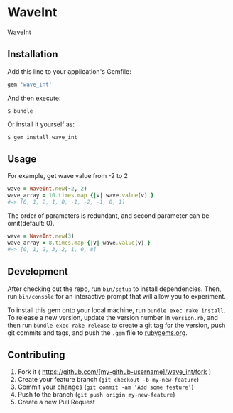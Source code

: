 # WaveInt

WaveInt 

## Installation

Add this line to your application's Gemfile:

```ruby
gem 'wave_int'
```

And then execute:

    $ bundle

Or install it yourself as:

    $ gem install wave_int

## Usage

For example, get wave value from -2 to 2

```ruby
wave = WaveInt.new(-2, 2)
wave_array = 10.times.map {|v| wave.value(v) }
#=> [0, 1, 2, 1, 0, -1, -2, -1, 0, 1]
```

The order of parameters is redundant, and second parameter can be omit(default: 0).

```ruby
wave = WaveInt.new(3)
wave_array = 8.times.map {|V| wave.value(v) }
#=> [0, 1, 2, 3, 2, 1, 0, 8]
```

## Development

After checking out the repo, run `bin/setup` to install dependencies. Then, run `bin/console` for an interactive prompt that will allow you to experiment.

To install this gem onto your local machine, run `bundle exec rake install`. To release a new version, update the version number in `version.rb`, and then run `bundle exec rake release` to create a git tag for the version, push git commits and tags, and push the `.gem` file to [rubygems.org](https://rubygems.org).

## Contributing

1. Fork it ( https://github.com/[my-github-username]/wave_int/fork )
2. Create your feature branch (`git checkout -b my-new-feature`)
3. Commit your changes (`git commit -am 'Add some feature'`)
4. Push to the branch (`git push origin my-new-feature`)
5. Create a new Pull Request
